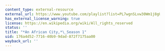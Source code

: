 ```yaml
---
content_type: external-resource
external_url: https://www.youtube.com/playlist?list=PL7wgnSLvw30Wm1j8gUtNVX_CQ-6d8vGK1
has_external_license_warning: true
license: https://en.wikipedia.org/wiki/All_rights_reserved
status: ''
title: "*An African City,*\_Season 1"
uid: 176a4d52-7716-40b9-9dad-872f7175aa00
wayback_url: ''
---
```

